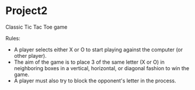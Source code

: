 # Project2
Classic Tic Tac Toe game

Rules:
- A player selects either X or O to start playing against the computer (or other player). 
- The aim of the game is to place 3 of the same letter (X or O) in neighboring boxes in a vertical, horizontal, or diagonal fashion to win the game.
- A player must also try to block the opponent's letter in the process.
